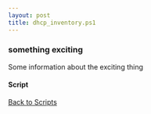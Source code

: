 ```yaml
---
layout: post
title: dhcp_inventory.ps1
---
```


### something exciting

Some information about the exciting thing

#### Script

<script async src="https://gist-it.appspot.com/github.com/BanterBoy/scripts-blog/blob/master/PowerShell/scripts/activeDirectory/dhcp_inventory.ps1"></script>

<a href="/menu/_pages/scripts.html">Back to Scripts</a>
